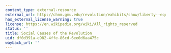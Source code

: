 ```yaml
---
content_type: external-resource
external_url: http://chnm.gmu.edu/revolution/exhibits/show/liberty--equality--fraternity/social-causes-of-revolution
has_external_license_warning: true
license: https://en.wikipedia.org/wiki/All_rights_reserved
status: ''
title: Social Causes of the Revolution
uid: df0d391a-e982-4ffe-86cd-6ee0d6aa475c
wayback_url: ''
---
```


